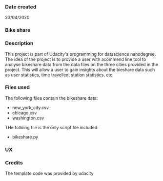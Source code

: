 ### Date created
23/04/2020

### Bike share

### Description
This project is part of Udacity's programming for datascience nanodegree. The idea of the project is to provide a user with acommend line tool to analyse bikeshare data from the data files on the three cities provided in the project. This will allow a user to gain insights about the bieshare data such as user statistics, time travelled, station statistics, etc.

### Files used
The following files contain the bikeshare data:
* new_york_city.csv
* chicago.csv
* washington.csv

THe folloing file is the only script file included:
* bikeshare.py

### UX

### Credits
The template code was provided by udacity

